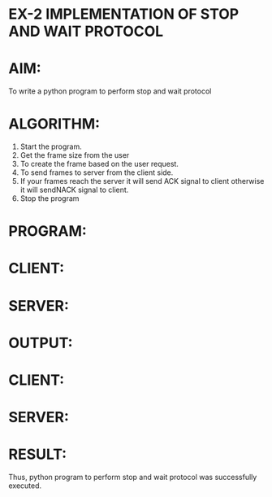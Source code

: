 # EX-2 IMPLEMENTATION OF STOP AND WAIT PROTOCOL
# AIM:
To write a python program to perform stop and wait protocol
# ALGORITHM:
1. Start the program.
2. Get the frame size from the user
3. To create the frame based on the user request.
4. To send frames to server from the client side.
5. If your frames reach the server it will send ACK signal to client
otherwise it will sendNACK signal to client.
6. Stop the program
# PROGRAM:
# CLIENT:

# SERVER:

# OUTPUT:
# CLIENT:
# SERVER:
# RESULT:
Thus, python program to perform stop and wait protocol was successfully executed.
